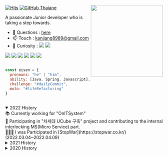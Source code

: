 [![Hits](https://hits.seeyoufarm.com/api/count/incr/badge.svg?url=https%3A%2F%2Fgithub.com%2FKrGil&count_bg=%2379C83D&title_bg=%23555555&icon=&icon_color=%23E7E7E7&title=hits&edge_flat=false)](https://hits.seeyoufarm.com)
<img align='right' src="https://media.giphy.com/media/eg4q8ka6zQuQ2qgKwe/source.gif" width="230">
</em>[![GitHub Thaiane](https://img.shields.io/github/followers/KrGil?label=follow&style=social)](https://github.com/KrGil)</p>

A passionate Junior developer who is taking a step towards.
- 💬 Questions : [here](https://github.com/KrGil/KrGil/issues)
- 📫 Touch : kanjjang8989@gmail.com
- 🌱 Curiosity : 
<a href="#" target="_blank"><img src="https://img.shields.io/badge/Python-3776AB?style=flat-square&logo=Python&logoColor=white"/></a>
<a href="#" target="_blank"><img src="https://img.shields.io/badge/Kotlin-7F52FF?style=flat-square&logo=Kotlin&logoColor=white"/></a> 


<!--
https://simpleicons.org
https://github.com/anuraghazra/github-readme-stats/blob/master/docs/readme_kr.md
<a href="#" target="_blank"><img src="https://img.shields.io/badge/[쓰고 싶은 텍스트]-[컬러 코드]?style=flat-square&logo=[브랜드 이름]&logoColor=white"/></a>
-->

<a href="#" target="_blank"><img src="https://img.shields.io/badge/Java-white?style=flat-square&logo=Java&logoColor=red"/></a>
<a href="#" target="_blank"><img src="https://img.shields.io/badge/Spring-6DB33F?style=flat-square&logo=Spring&logoColor=white"/></a>
<a href="#" target="_blank"><img src="https://img.shields.io/badge/Hibernate-59666C?style=flat-square&logo=Hibernate&logoColor=white"/></a>
<a href="#" target="_blank"><img src="https://img.shields.io/badge/Mac-000000?style=flat-square&logo=apple&logoColor=white"/></a>
<a href="#" target="_blank"><img src="https://img.shields.io/badge/Linux-E95420?style=flat-square&logo=Linux&logoColor=white"/></a>
<a href="#" target="_blank"><img src="https://img.shields.io/badge/IntelliJ-000000?style=flat-square&logo=IntelliJ-IDEA&logoColor=white"/></a>
## 

```javascript
const eisen = {
  pronouns: "he" | "him",
  ability: [Java, Spring, Javascript],
  challenge: "#dailyCommit",
  moto: "#lifeRefactoring"
}
```
## 
<details open>
  <summary>2022 History</summary>
  📚 Currently working for "OnITSystem"<br/>
  🌱 Participating in "차세대 UCube 구축" project and contributing to the internal interlocking MS(Micro Service) part.<br/>
  🙅🏻‍♀️ I was Participated in [StopWar](https://stopwar.co.kr/) (2022.03.04~2022.04.09)<br/>
</details>
<details markdown="1">
  <summary>2021 History</summary>
  📚 I worked for [Kaoni](https://www.kaoni.com/)
  Contributed to the project called "AI기반 스마트 해양공단 사이트".
  <a href="https://github.com/ddit301/gaia">🌱 Project Gaia (2021.05.03~2021.06.28)</a><br/>
  <a href="https://github.com/DDITHelloWorld">🕹️ HelloWorld dditProject presentation (2021.03.08)</a><br/>
</details>
<details markdown="1">
  <summary>2020 History</summary>
  <a href="https://github.com/DDIDTeam1">🍱 javaFlex presentation (2020.12.31)</a><br/>
  <a href="https://github.com/KrGil/DDIT_JAVA">📚 Started leaning Full stack development (2020.11.16)</a><br/>
</details>

